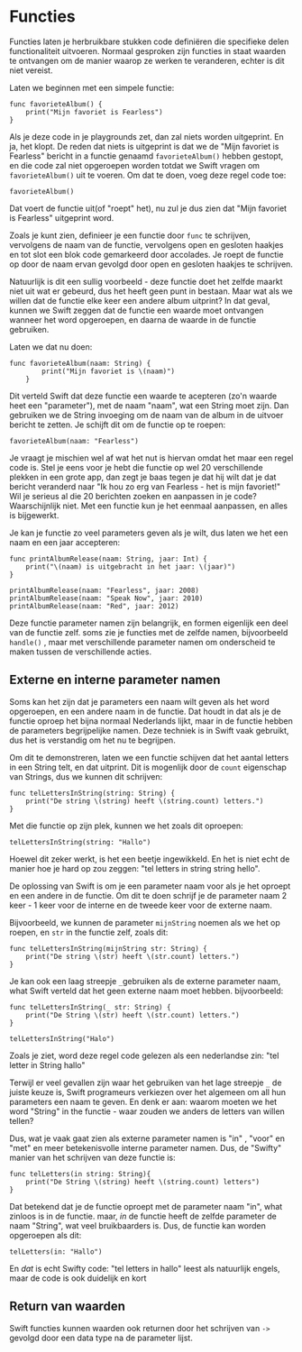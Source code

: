 # Functies

Functies laten je herbruikbare stukken code definiëren die specifieke delen functionaliteit uitvoeren. Normaal gesproken zijn functies in staat waarden te ontvangen om de manier waarop ze werken te veranderen, echter is dit niet vereist.

Laten we beginnen met een simpele functie:

    func favorieteAlbum() {
        print("Mijn favoriet is Fearless")
    }


Als je deze code in je playgrounds zet, dan zal niets worden uitgeprint. En ja, het klopt. De reden dat niets is uitgeprint is dat we de "Mijn favoriet is Fearless" bericht in a functie genaamd `favorieteAlbum()` hebben gestopt, en die code zal niet opgeroepen worden totdat we Swift vragen om `favorieteAlbum()` uit te voeren. Om dat te doen, voeg deze regel code toe:

    favorieteAlbum()


Dat voert de functie uit(of "roept" het), nu zul je dus zien dat "Mijn favoriet is Fearless" uitgeprint word.

Zoals je kunt zien, definieer je een functie door `func` te schrijven, vervolgens de naam van de functie, vervolgens open en gesloten haakjes en tot slot een blok code gemarkeerd door accolades. Je roept de functie op door de naam ervan gevolgd door open en gesloten haakjes te schrijven.  

Natuurlijk is dit een sullig voorbeeld - deze functie doet het zelfde maarkt niet uit wat er gebeurd, dus het heeft geen punt in bestaan. Maar wat als we willen dat de functie elke keer een andere album uitprint? In dat geval, kunnen we Swift zeggen dat de functie een waarde moet ontvangen wanneer het word opgeroepen, en daarna de waarde in de functie gebruiken.

Laten we dat nu doen:

    func favorieteAlbum(naam: String) {
            print("Mijn favoriet is \(naam)")
        }

Dit verteld Swift dat deze functie een waarde te acepteren (zo'n waarde heet een "parameter"), met de naam "naam", wat een String moet zijn. Dan gebruiken we de String invoeging om de naam van de album in de uitvoer bericht te zetten. Je schijft dit om de functie op te roepen:

    favorieteAlbum(naam: "Fearless")


Je vraagt je mischien wel af wat het nut is hiervan omdat het maar een regel code is. Stel je eens voor je hebt die functie op wel 20 verschillende plekken in een grote app, dan zegt je baas tegen je dat hij wilt dat je dat bericht veranderd naar "Ik hou zo erg van Fearless - het is mijn favoriet!" Wil je serieus al die 20 berichten zoeken en aanpassen in je code? Waarschijnlijk niet. Met een functie kun je het eenmaal aanpassen, en alles is bijgewerkt.

Je kan je functie zo veel parameters geven als je wilt, dus laten we het een naam en een jaar accepteren:

    func printAlbumRelease(naam: String, jaar: Int) {
        print("\(naam) is uitgebracht in het jaar: \(jaar)")
    }

    printAlbumRelease(naam: "Fearless", jaar: 2008)
    printAlbumRelease(naam: "Speak Now", jaar: 2010)
    printAlbumRelease(naam: "Red", jaar: 2012)


Deze functie parameter namen zijn belangrijk, en formen eigenlijk een deel van de functie zelf. soms zie je functies met de zelfde namen, bijvoorbeeld `handle()` , maar met verschillende parameter namen om onderscheid te maken tussen de verschillende acties.

## Externe en interne parameter namen

Soms kan het zijn dat je parameters een naam wilt geven als het word opgeroepen, en een andere naam in de functie. Dat houdt in dat als je de functie oproep het bijna normaal Nederlands lijkt, maar in de functie hebben de parameters begrijpelijke namen. Deze techniek is in Swift vaak gebruikt, dus het is verstandig om het nu te begrijpen.

Om dit te demonstreren, laten we een functie schijven dat het aantal letters in een String telt, en dat uitprint. Dit is mogenlijk door de `count` eigenschap van Strings, dus we kunnen dit schrijven:

    func telLettersInString(string: String) {
        print("De string \(string) heeft \(string.count) letters.")
    }

Met die functie op zijn plek, kunnen we het zoals dit oproepen:

    telLettersInString(string: "Hallo")

Hoewel dit zeker werkt, is het een beetje ingewikkeld. En het is niet echt de manier hoe je hard op zou zeggen: "tel letters in string string hello".

De oplossing van Swift is om je een parameter naam voor als je het oproept en een andere in de functie. Om dit te doen schrijf je de parameter naam 2 keer - 1 keer voor de interne en de tweede keer voor de externe naam.

Bijvoorbeeld, we kunnen de parameter `mijnString` noemen als we het op roepen, en `str` in the functie zelf, zoals dit:

    func telLettersInString(mijnString str: String) {
        print("De string \(str) heeft \(str.count) letters.")
    }

Je kan ook een laag streepje `_`gebruiken als de externe parameter naam, what Swift verteld dat het geen externe naam moet hebben. bijvoorbeeld:

    func telLettersInString(_ str: String) {
        print("De String \(str) heeft \(str.count) letters.")
    }

    telLettersInString("Halo")

Zoals je ziet, word deze regel code gelezen als een nederlandse zin: "tel letter in String hallo"

Terwijl er veel gevallen zijn waar het gebruiken van het lage streepje `_` de juiste keuze is, Swift programeurs verkiezen over het algemeen om all hun parameters een naam te geven. En denk er aan: waarom moeten we het word "String" in the functie - waar zouden we anders de letters van willen tellen?

Dus, wat je vaak gaat zien als externe parameter namen is "in"
, "voor" en "met" en meer betekenisvolle interne parameter namen. Dus, de "Swifty" manier van het schrijven van deze functie is:

    func telLetters(in string: String){
        print("De String \(string) heeft \(string.count) letters")
    }

Dat betekend dat je de functie oproept met de parameter naam "in", what zinloos is in de functie. maar, *in* de functie heeft de zelfde parameter de naam "String", wat veel bruikbaarders is. Dus, de functie kan worden opgeroepen als dit:

    telLetters(in: "Hallo")    

En *dat* is echt Swifty code: "tel letters in hallo" leest als natuurlijk engels, maar de code is ook duidelijk en kort

## Return van waarden
Swift functies kunnen waarden ook returnen door het schrijven van `->` gevolgd door een data type na de parameter lijst. 
